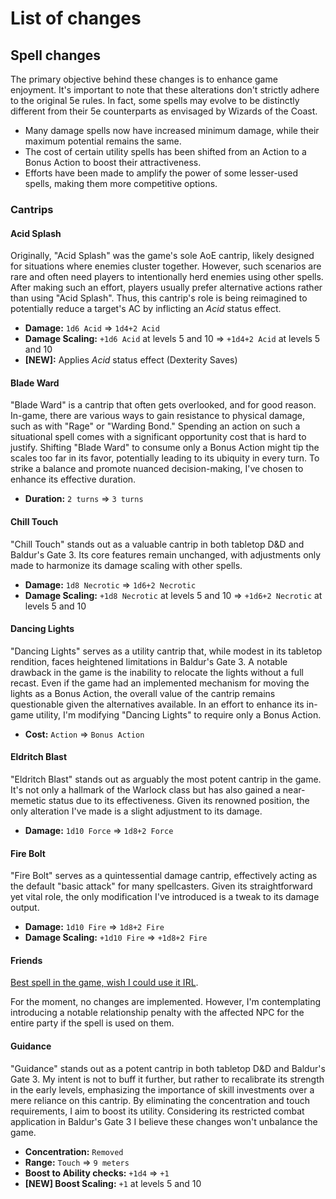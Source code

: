 # List of changes

## Spell changes

The primary objective behind these changes is to enhance game enjoyment.
It's important to note that these alterations don't strictly adhere to the
original 5e rules. In fact, some spells may evolve to be distinctly different
from their 5e counterparts as envisaged by Wizards of the Coast.

- Many damage spells now have increased minimum damage, while their
maximum potential remains the same.
- The cost of certain utility spells has been shifted from an Action to
a Bonus Action to boost their attractiveness.
- Efforts have been made to amplify the power of some lesser-used spells,
making them more competitive options.

### Cantrips

#### Acid Splash

Originally, "Acid Splash" was the game's sole AoE cantrip, likely designed
for situations where enemies cluster together. However, such scenarios are
rare and often need players to intentionally herd enemies using other spells.
After making such an effort, players usually prefer alternative actions rather
than using "Acid Splash". Thus, this cantrip's role is being reimagined to
potentially reduce a target's AC by inflicting an *Acid* status effect.

+ **Damage:** `1d6 Acid` => `1d4+2 Acid`
+ **Damage Scaling:** `+1d6 Acid` at levels 5 and 10 => `+1d4+2 Acid` at levels 5 and 10
+ **\[NEW\]:** Applies *Acid* status effect (Dexterity Saves)

#### Blade Ward

"Blade Ward" is a cantrip that often gets overlooked, and for good reason. 
In-game, there are various ways to gain resistance to physical damage, 
such as with "Rage" or "Warding Bond." Spending an action on such a situational 
spell comes with a significant opportunity cost that is hard to justify.
Shifting "Blade Ward" to consume only a Bonus Action might tip the scales too
far in its favor, potentially leading to its ubiquity in every turn. To strike
a balance and promote nuanced decision-making, I've chosen to enhance its
effective duration.

+ **Duration:** `2 turns` => `3 turns`

#### Chill Touch

"Chill Touch" stands out as a valuable cantrip in both tabletop D&D and
Baldur's Gate 3. Its core features remain unchanged, with adjustments
only made to harmonize its damage scaling with other spells.

+ **Damage:** `1d8 Necrotic` => `1d6+2 Necrotic`
+ **Damage Scaling:** `+1d8 Necrotic` at levels 5 and 10 => `+1d6+2 Necrotic` at levels 5 and 10

#### Dancing Lights

"Dancing Lights" serves as a utility cantrip that, while modest in its
tabletop rendition, faces heightened limitations in Baldur's Gate 3. 
A notable drawback in the game is the inability to relocate the lights 
without a full recast. Even if the game had an implemented mechanism for 
moving the lights as a Bonus Action, the overall value of the cantrip remains 
questionable given the alternatives available. In an effort to enhance its 
in-game utility, I'm modifying "Dancing Lights" to require only a Bonus Action.

+ **Cost:** `Action` => `Bonus Action`

#### Eldritch Blast

"Eldritch Blast" stands out as arguably the most potent cantrip in the game.
It's not only a hallmark of the Warlock class but has also gained a near-memetic
status due to its effectiveness. Given its renowned position, the only alteration
I've made is a slight adjustment to its damage.

+ **Damage:** `1d10 Force` => `1d8+2 Force`

#### Fire Bolt

"Fire Bolt" serves as a quintessential damage cantrip, effectively acting as the
default "basic attack" for many spellcasters. Given its straightforward yet vital
role, the only modification I've introduced is a tweak to its damage output.

+ **Damage:** `1d10 Fire` => `1d8+2 Fire`
+ **Damage Scaling:** `+1d10 Fire` => `+1d8+2 Fire`

#### Friends

[Best spell in the game, wish I could use it IRL](https://youtu.be/Vi0B8REIfjg?si=_WEWiaxlNI2uAuth).

For the moment, no changes are implemented. However, I'm contemplating introducing
a notable relationship penalty with the affected NPC for the entire party if the
spell is used on them.

#### Guidance

"Guidance" stands out as a potent cantrip in both tabletop D&D and Baldur's Gate 3.
My intent is not to buff it further, but rather to recalibrate its strength in the
early levels, emphasizing the importance of skill investments over a mere reliance
on this cantrip. By eliminating the concentration and touch requirements, I aim to
boost its utility. Considering its restricted combat application in Baldur's Gate 3
I believe these changes won't unbalance the game.

+ **Concentration:** `Removed`
+ **Range:** `Touch` => `9 meters`
+ **Boost to Ability checks:** `+1d4` => `+1`
+ **\[NEW\] Boost Scaling:** `+1` at levels 5 and 10
